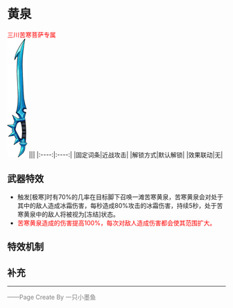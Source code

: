 # 黄泉
<font color=red>三川苦寒菩萨专属</font>  
![黄泉](../Img/Texture2D_Sword/黄泉.png)
|||
|:----:|:----:|
|固定词条|近战攻击|
|解锁方式|默认解锁|
|效果联动|无|


## 武器特效
- 触发[极寒]时有70%的几率在目标脚下召唤一滩苦寒黄泉，苦寒黄泉会对处于其中的敌人造成冰霜伤害，每秒造成80%攻击的冰霜伤害，持续5秒，处于苦寒黄泉中的敌人将被视为[冻结]状态。
- <font color=red>苦寒黄泉造成的伤害提高100%，每次对敌人造成伤害都会使其范围扩大。</font>

## 特效机制

## 补充
---

<font color=grey>——Page Create By 一只小墨鱼</font>
